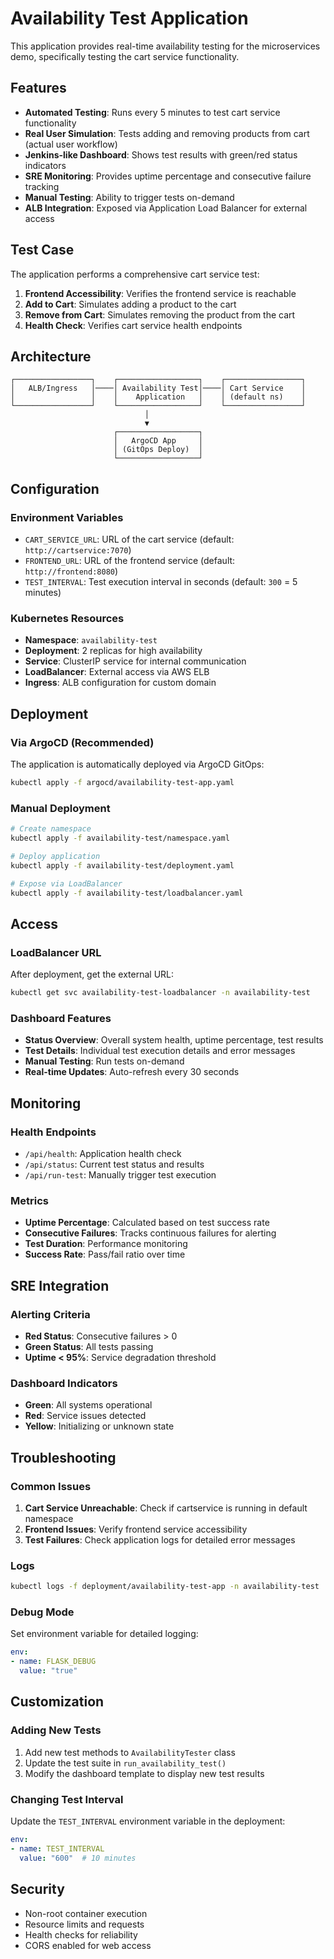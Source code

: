# Availability Test Application

This application provides real-time availability testing for the microservices demo, specifically testing the cart service functionality.

## Features

- **Automated Testing**: Runs every 5 minutes to test cart service functionality
- **Real User Simulation**: Tests adding and removing products from cart (actual user workflow)
- **Jenkins-like Dashboard**: Shows test results with green/red status indicators
- **SRE Monitoring**: Provides uptime percentage and consecutive failure tracking
- **Manual Testing**: Ability to trigger tests on-demand
- **ALB Integration**: Exposed via Application Load Balancer for external access

## Test Case

The application performs a comprehensive cart service test:

1. **Frontend Accessibility**: Verifies the frontend service is reachable
2. **Add to Cart**: Simulates adding a product to the cart
3. **Remove from Cart**: Simulates removing the product from the cart
4. **Health Check**: Verifies cart service health endpoints

## Architecture

```
┌─────────────────┐    ┌──────────────────┐    ┌─────────────────┐
│   ALB/Ingress   │────│ Availability Test│────│ Cart Service    │
│                 │    │    Application   │    │ (default ns)    │
└─────────────────┘    └──────────────────┘    └─────────────────┘
                              │
                              ▼
                       ┌──────────────────┐
                       │   ArgoCD App     │
                       │ (GitOps Deploy)  │
                       └──────────────────┘
```

## Configuration

### Environment Variables

- `CART_SERVICE_URL`: URL of the cart service (default: `http://cartservice:7070`)
- `FRONTEND_URL`: URL of the frontend service (default: `http://frontend:8080`)
- `TEST_INTERVAL`: Test execution interval in seconds (default: `300` = 5 minutes)

### Kubernetes Resources

- **Namespace**: `availability-test`
- **Deployment**: 2 replicas for high availability
- **Service**: ClusterIP service for internal communication
- **LoadBalancer**: External access via AWS ELB
- **Ingress**: ALB configuration for custom domain

## Deployment

### Via ArgoCD (Recommended)

The application is automatically deployed via ArgoCD GitOps:

```bash
kubectl apply -f argocd/availability-test-app.yaml
```

### Manual Deployment

```bash
# Create namespace
kubectl apply -f availability-test/namespace.yaml

# Deploy application
kubectl apply -f availability-test/deployment.yaml

# Expose via LoadBalancer
kubectl apply -f availability-test/loadbalancer.yaml
```

## Access

### LoadBalancer URL

After deployment, get the external URL:

```bash
kubectl get svc availability-test-loadbalancer -n availability-test
```

### Dashboard Features

- **Status Overview**: Overall system health, uptime percentage, test results
- **Test Details**: Individual test execution details and error messages
- **Manual Testing**: Run tests on-demand
- **Real-time Updates**: Auto-refresh every 30 seconds

## Monitoring

### Health Endpoints

- `/api/health`: Application health check
- `/api/status`: Current test status and results
- `/api/run-test`: Manually trigger test execution

### Metrics

- **Uptime Percentage**: Calculated based on test success rate
- **Consecutive Failures**: Tracks continuous failures for alerting
- **Test Duration**: Performance monitoring
- **Success Rate**: Pass/fail ratio over time

## SRE Integration

### Alerting Criteria

- **Red Status**: Consecutive failures > 0
- **Green Status**: All tests passing
- **Uptime < 95%**: Service degradation threshold

### Dashboard Indicators

- **Green**: All systems operational
- **Red**: Service issues detected
- **Yellow**: Initializing or unknown state

## Troubleshooting

### Common Issues

1. **Cart Service Unreachable**: Check if cartservice is running in default namespace
2. **Frontend Issues**: Verify frontend service accessibility
3. **Test Failures**: Check application logs for detailed error messages

### Logs

```bash
kubectl logs -f deployment/availability-test-app -n availability-test
```

### Debug Mode

Set environment variable for detailed logging:

```yaml
env:
- name: FLASK_DEBUG
  value: "true"
```

## Customization

### Adding New Tests

1. Add new test methods to `AvailabilityTester` class
2. Update the test suite in `run_availability_test()`
3. Modify the dashboard template to display new test results

### Changing Test Interval

Update the `TEST_INTERVAL` environment variable in the deployment:

```yaml
env:
- name: TEST_INTERVAL
  value: "600"  # 10 minutes
```

## Security

- Non-root container execution
- Resource limits and requests
- Health checks for reliability
- CORS enabled for web access
